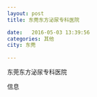 ```yaml
--- 
layout: post 
title: 东莞东方泌尿专科医院

date:   2016-05-03 13:39:56 
categories: 其他  
city: 东莞
  
--- 
```

   
东莞东方泌尿专科医院

信息

